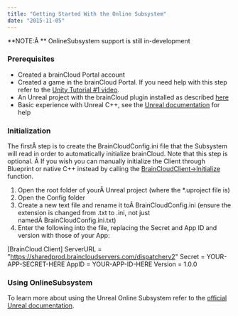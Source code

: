 ```yaml
---
title: "Getting Started With the Online Subsystem"
date: "2015-11-05"
---
```


**NOTE:Â ** OnlineSubsystem support is still in-development

### Prerequisites

- Created a brainCloud Portal account
- Created a game in the brainCloud Portal. If you need help with this step refer to the [Unity Tutorial #1 video](/learn/sdk-tutorials/unity-tutorials/unity-getting-started/).
- An Unreal project with the brainCloud plugin installed as described [here](/learn/sdk-tutorials/unreal-tutorials/setting-up-the-braincloud-plugin/)
- Basic experience with Unreal C++, see the [Unreal documentation](https://docs.unrealengine.com/latest/INT/Programming/Introduction/index.html) for help

### Initialization

The firstÂ step is to create the BrainCloudConfig.ini file that the Subsystem will read in order to automatically initialize brainCloud. Note that this step is optional. Â If you wish you can manually initialize the Client through Blueprint or native C++ instead by calling the [BrainCloudClient->Initialize](/api/capi/client/initialize) function.

1. Open the root folder of yourÂ Unreal project (where the *.uproject file is)
2. Open the Config folder
3. Create a new text file and rename it toÂ BrainCloudConfig.ini (ensure the extension is changed from .txt to .ini, not just namedÂ BrainCloudConfig.ini.txt)
4. Enter the following into the file, replacing the Secret and App ID and version with those of your App:

[BrainCloud.Client]
ServerURL = "https://sharedprod.braincloudservers.com/dispatcherv2"
Secret = YOUR-APP-SECRET-HERE
AppID = YOUR-APP-ID-HERE
Version = 1.0.0

### Using OnlineSubsystem

To learn more about using the Unreal Online Subsystem refer to the [official Unreal documentation](https://docs.unrealengine.com/latest/INT/Programming/Online/index.html).
